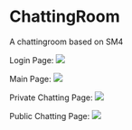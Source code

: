 # ChattingRoom
A chattingroom based on SM4

Login Page:
![](https://s3.bmp.ovh/imgs/2022/12/25/1f0cce0d890e5e50.jpg)

Main Page:
![](https://s3.bmp.ovh/imgs/2022/12/25/a6f13206619cf966.jpg)

Private Chatting Page:
![](https://s3.bmp.ovh/imgs/2022/12/25/faf4ce41c4286749.jpg)

Public Chatting Page:
![](https://s3.bmp.ovh/imgs/2022/12/25/43bf09e41bed5cfd.jpg)
